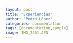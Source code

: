 ```yaml
---
layout: post
title: "Experiencias"
author: "Pedro López"
categories: documentation
tags: [documentation,sample]
image: IMG_2401.JPG
---
```

